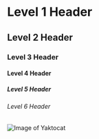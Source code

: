 # Level 1 Header
## Level 2 Header
### Level 3 Header
#### Level 4 Header
##### Level 5 Header
###### Level 6 Header

![Image of Yaktocat](https://octodex.github.com/images/yaktocat.png)
